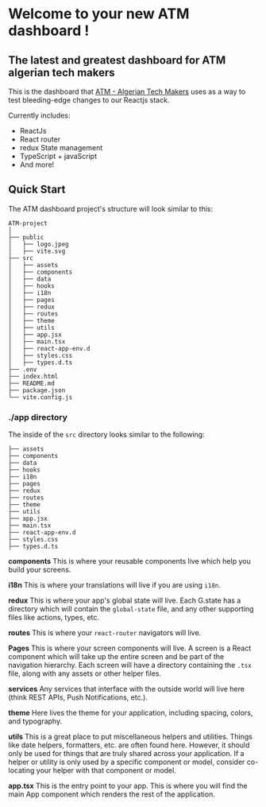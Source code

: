 # Welcome to your new ATM dashboard !

## The latest and greatest dashboard for ATM algerian tech makers

This is the dashboard that [ATM - Algerian Tech Makers](https://www.facebook.com/Algeriantechmakersdz2021) uses as a way to test bleeding-edge changes to our Reactjs stack.

Currently includes:

- ReactJs
- React router 
- redux State management
- TypeScript + javaScript
- And more!

## Quick Start

The ATM dashboard project's structure will look similar to this:

```
ATM-project
│ 
├── public
│   ├── logo.jpeg
│   ├── vite.svg
├── src
│   ├── assets
│   ├── components
│   ├── data
│   ├── hooks
│   ├── i18n
│   ├── pages
│   ├── redux
│   ├── routes
│   ├── theme
│   ├── utils
│   ├── app.jsx
│   ├── main.tsx
│   ├── react-app-env.d
│   ├── styles.css
│   ├── types.d.ts
├── .env
├── index.html
├── README.md
├── package.json
└── vite.config.js

```

### ./app directory

The inside of the `src` directory looks similar to the following:

```
├── assets
├── components
├── data
├── hooks
├── i18n
├── pages
├── redux
├── routes
├── theme
├── utils
├── app.jsx
├── main.tsx
├── react-app-env.d
├── styles.css
├── types.d.ts
```

**components**
This is where your reusable components live which help you build your screens.

**i18n**
This is where your translations will live if you are using `i18n`.

**redux**
This is where your app's global state will live. Each G.state has a directory which will contain the `global-state` file, and any other supporting files like actions, types, etc.

**routes**
This is where your `react-router` navigators will live.

**Pages**
This is where your screen components will live. A screen is a React component which will take up the entire screen and be part of the navigation hierarchy. Each screen will have a directory containing the `.tsx` file, along with any assets or other helper files.

**services**
Any services that interface with the outside world will live here (think REST APIs, Push Notifications, etc.).

**theme**
Here lives the theme for your application, including spacing, colors, and typography.

**utils**
This is a great place to put miscellaneous helpers and utilities. Things like date helpers, formatters, etc. are often found here. However, it should only be used for things that are truly shared across your application. If a helper or utility is only used by a specific component or model, consider co-locating your helper with that component or model.

**app.tsx** This is the entry point to your app. This is where you will find the main App component which renders the rest of the application.

 
 

 
